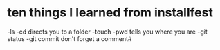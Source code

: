 # ten things I learned from installfest
 
 -ls 
 -cd directs you to a folder
 -touch
 -pwd tells you where you are
 -git status
 -git commit don't forget a comment#